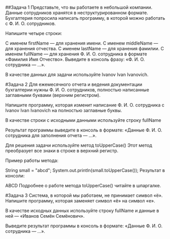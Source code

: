 ##Задача 1
Представьте, что вы работаете в небольшой компании. 
Данные сотрудников хранятся в неструктурированном формате. Бухгалтерия попросила написать программу, в которой  можно работать с Ф. И. О. сотрудников.

Напишите четыре строки:

С именем 
firstName
 — для хранения имени.
С именем 
middleName
 — для хранения отчества.
С именем 
lastName
 — для хранения фамилии.
С именем 
fullName
 — для хранения Ф. И. О. сотрудника в формате «Фамилия Имя Отчество».
Выведите в консоль фразу: «Ф. И. О. сотрудника — …».

В качестве данных для задачи используйте Ivanov Ivan Ivanovich.

 

#Задача 2
Для ежемесячного отчета и ведения документации бухгалтерии нужны Ф. И. О. сотрудников, полностью написанные заглавными буквами (верхним регистром).

Напишите программу, которая изменит написание Ф. И. О. сотрудника с Ivanov Ivan Ivanovich на полностью заглавные буквы.

В качестве строки с исходными данными используйте строку 
fullName
 

Результат программы выведите в консоль в формате: «Данные Ф. И. О. сотрудника для заполнения отчета — …».

Для решения задачи используйте метод 
toUpperCase()
Этот метод преобразует все знаки в строке в верхний регистр.

Пример работы метода:

String small = "abcd";
System.out.println(small.toUpperCase());
Результат в консоли:

ABCD
Подробнее о работе метода 
toUpperCase()
читайте в шпаргалке.

#Задача 3
Система, в которой мы работаем, не принимает символ «ё». Напишите программу, которая заменяет символ «ё» на символ «е».

В качестве исходных данных используйте строку 
fullName
и данные в ней — «Иванов Семён Семёнович».

Выведите результат программы в консоль в формате: «Данные Ф. И. О. сотрудника — ...».

 
